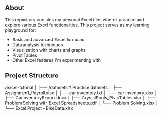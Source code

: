 ## About

This repository contains my personal Excel files where I practice and explore various Excel functionalities. This project serves as my learning playground for:

- Basic and advanced Excel formulas
- Data analysis techniques
- Visualization with charts and graphs
- Pivot Tables
- Other Excel features I'm experimenting with

## Project Structure
/excel-tutorial
│
├── /datasets # Practice datasets
│ ├── Assignmen1_Payroll.xlsx
│ ├── car inventory.txt
│ ├── car inventory.xlsx
│ ├── CarInventoryReport.docx
│ ├── CrystalPools_PivotTables.xlsx
│ ├── Problem Solving with Excel Spreadsheets.pdf
│ └── Problem Solving.xlsx
│
└── Excel Project - BikeData.xlsx
